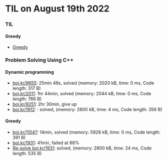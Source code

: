 # **TIL on August 19th 2022**
### TIL
#### Greedy
- [Greedy](../../../Computer%20science/Algorithm/greedy-08-19-2022.md)

### Problem Solving Using C++
#### Dynamic programming
- [boj.kr/9655](../../../Problem%20Solving/boj/Dynamic%20programming/9655-08-18-2022.cpp): 25min 46s, solved (memory: 2020 kB, time: 0 ms, Code length: 317 B)
- [boj.kr/2011](../../../Problem%20Solving/boj/Dynamic%20programming/2011-08-19-2022.cpp): 1hr 44min, solved (memory: 2044 kB, time: 0 ms, Code length: 766 B)
- [boj.kr/9251](../../../Problem%20Solving/boj/Dynamic%20programming/9251-08-17-2022.cpp): 2hr 30min, give up
- [boj.kr/1912](../../../Problem%20Solving/boj/Dynamic%20programming/1912-08-19-2022.cpp): : solved, (memory: 2800 kB, time: 4 ms, Code length: 356 B)

#### Greedy
- [boj.kr/11047](../../../Problem%20Solving/boj/Greedy/11047-08-19-2022.cpp): 14min, solved (memory: 5928 kB, time: 0 ms, Code length: 391 B)
- [boj.kr/1931](../../../Problem%20Solving/boj/Greedy/1931-08-19-2022.cpp): 41min, failed at 88%
- [Re-solve boj.kr/1931](../../../Problem%20Solving/boj/Greedy/1931-re-08-19-2022.cpp): solved, (memory: 2800 kB, time: 24 ms, Code length: 535 B)